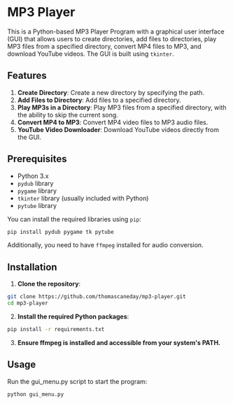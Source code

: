# MP3 Player

This is a Python-based MP3 Player Program with a graphical user interface (GUI) that allows users to create directories, add files to directories, play MP3 files from a specified directory, convert MP4 files to MP3, and download YouTube videos. The GUI is built using `tkinter`.

## Features

1. **Create Directory**: Create a new directory by specifying the path.
2. **Add Files to Directory**: Add files to a specified directory.
3. **Play MP3s in a Directory**: Play MP3 files from a specified directory, with the ability to skip the current song.
4. **Convert MP4 to MP3**: Convert MP4 video files to MP3 audio files.
5. **YouTube Video Downloader**: Download YouTube videos directly from the GUI.

## Prerequisites

- Python 3.x
- `pydub` library
- `pygame` library
- `tkinter` library (usually included with Python)
- `pytube` library

You can install the required libraries using `pip`:
```bash
pip install pydub pygame tk pytube
```
Additionally, you need to have `ffmpeg` installed for audio conversion.

## Installation

1. **Clone the repository**:
```bash
git clone https://github.com/thomascaneday/mp3-player.git
cd mp3-player
```
2. **Install the required Python packages**:
```bash
pip install -r requirements.txt
```
3. **Ensure ffmpeg is installed and accessible from your system's PATH.**

## Usage

Run the gui_menu.py script to start the program:
```bash
python gui_menu.py
```
